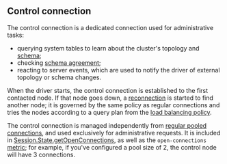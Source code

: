 ## Control connection

The control connection is a dedicated connection used for administrative tasks:

* querying system tables to learn about the cluster's topology and
  [schema](../metadata/#schema-metadata);
* checking [schema agreement](../metadata/#schema-agreement);
* reacting to server events, which are used to notify the driver of external topology or schema
  changes.

When the driver starts, the control connection is established to the first contacted node. If that
node goes down, a [reconnection](../reconnection/) is started to find another node; it is governed
by the same policy as regular connections and tries the nodes according to a query plan from the
[load balancing policy](../load_balancing/).

The control connection is managed independently from [regular pooled connections](../pooling/), and
used exclusively for administrative requests. It is included in [Session.State.getOpenConnections],
as well as the `open-connections` [metric](../metrics); for example, if you've configured a pool
size of 2, the control node will have 3 connections.

[Session.State.getOpenConnections]: https://docs.datastax.com/en/drivers/java/3.9/com/datastax/driver/core/Session.State.html#getOpenConnections-com.datastax.driver.core.Host-